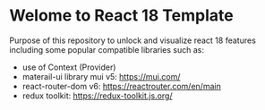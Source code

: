# Welome to React 18 Template

Purpose of this repository to unlock and visualize react 18 features including some popular compatible libraries such as:
- use of Context (Provider)
- materail-ui library mui v5: https://mui.com/
- react-router-dom v6: https://reactrouter.com/en/main
- redux toolkit: https://redux-toolkit.js.org/


[//]: # ()
[//]: # (## Pattern for Fetch and Render)

[//]: # ()
[//]: # (### Fetch-on-Render)

[//]: # ()
[//]: # (Traditionally fetch-on-render such as:)

[//]: # ()
[//]: # (```)

[//]: # (useEffect&#40;&#40;&#41; => {)

[//]: # (  fetchSomething&#40;&#41;.then&#40;setState&#41;;)

[//]: # (}, []&#41;;)

[//]: # (```)

[//]: # ()
[//]: # (Leads to the waterfall problem if used in a hierarchy of components which results in adding the request times.)

[//]: # ()
[//]: # ()
[//]: # (Solution: bundle remote calls together &#40;if possible&#41;!)

[//]: # ()
[//]: # ()
[//]: # (### Fetch-Then-Render)
